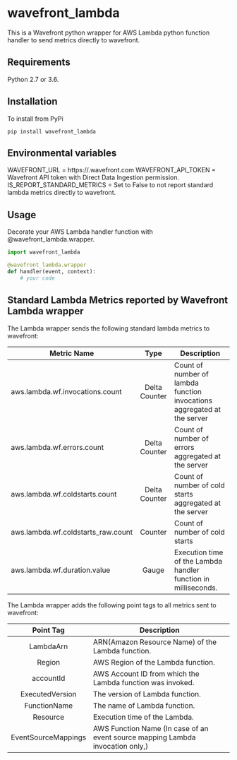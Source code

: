 # wavefront_lambda

This is a Wavefront python wrapper for AWS Lambda python function handler to send metrics directly to wavefront.

## Requirements
Python 2.7 or 3.6.

## Installation
To install from PyPi
```
pip install wavefront_lambda
```

## Environmental variables
WAVEFRONT_URL = https://<INSTANCE>.wavefront.com
WAVEFRONT_API_TOKEN = Wavefront API token with Direct Data Ingestion permission.
IS_REPORT_STANDARD_METRICS = Set to False to not report standard lambda metrics directly to wavefront.  

## Usage

Decorate your AWS Lambda handler function with @wavefront_lambda.wrapper.

```Python
import wavefront_lambda

@wavefront_lambda.wrapper
def handler(event, context):
    # your code

```

## Standard Lambda Metrics reported by Wavefront Lambda wrapper

The Lambda wrapper sends the following standard lambda metrics to wavefront:

| Metric Name                          |  Type               | Description                                                             |
| ------------------------------------ |:-------------------:| ----------------------------------------------------------------------- |
| aws.lambda.wf.invocations.count      | Delta Counter       | Count of number of lambda function invocations aggregated at the server |
| aws.lambda.wf.errors.count           | Delta Counter       | Count of number of errors aggregated at the server                   |
| aws.lambda.wf.coldstarts.count       | Delta Counter       | Count of number of cold starts aggregated at the server               |
| aws.lambda.wf.coldstarts_raw.count   | Counter             | Count of number of cold starts                                        |
| aws.lambda.wf.duration.value         | Gauge               | Execution time of the Lambda handler function in milliseconds.       |

The Lambda wrapper adds the following point tags to all metrics sent to wavefront:

| Point Tag             | Description                                                                   |
|:---------------------:| ----------------------------------------------------------------------------- |
| LambdaArn             | ARN(Amazon Resource Name) of the Lambda function.                             |
| Region                | AWS Region of the Lambda function.                                            |
| accountId             | AWS Account ID from which the Lambda function was invoked.                    |
| ExecutedVersion       | The version of Lambda function.                                               |
| FunctionName          | The name of Lambda function.                                                  |
| Resource              | Execution time of the Lambda.                                                 |
| EventSourceMappings   | AWS Function Name (In case of an event source mapping Lambda invocation only,)|

